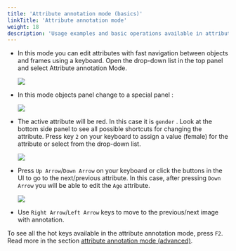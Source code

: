 ```yaml
---
title: 'Attribute annotation mode (basics)'
linkTitle: 'Attribute annotation mode'
weight: 18
description: 'Usage examples and basic operations available in attribute annotation mode.'
---
```

- In this mode you can edit attributes with fast navigation between objects and frames using a keyboard.
  Open the drop-down list in the top panel and select Attribute annotation Mode.

  ![](/images/image023_affectnet.jpg)

- In this mode objects panel change to a special panel :

  ![](/images/image026.jpg)

- The active attribute will be red. In this case it is `gender` . Look at the bottom side panel to see all possible
  shortcuts for changing the attribute. Press key `2` on your keyboard to assign a value (female) for the attribute
  or select from the drop-down list.

  ![](/images/image024_affectnet.jpg)

- Press `Up Arrow`/`Down Arrow` on your keyboard or click the buttons in the UI to go to the next/previous
  attribute. In this case, after pressing `Down Arrow` you will be able to edit the `Age` attribute.

  ![](/images/image025_affectnet.jpg)

- Use `Right Arrow`/`Left Arrow` keys to move to the previous/next image with annotation.

To see all the hot keys available in the attribute annotation mode, press `F2`.
Read more in the section [attribute annotation mode (advanced)](/docs/manual/advanced/attribute-annotation-mode-advanced/).
